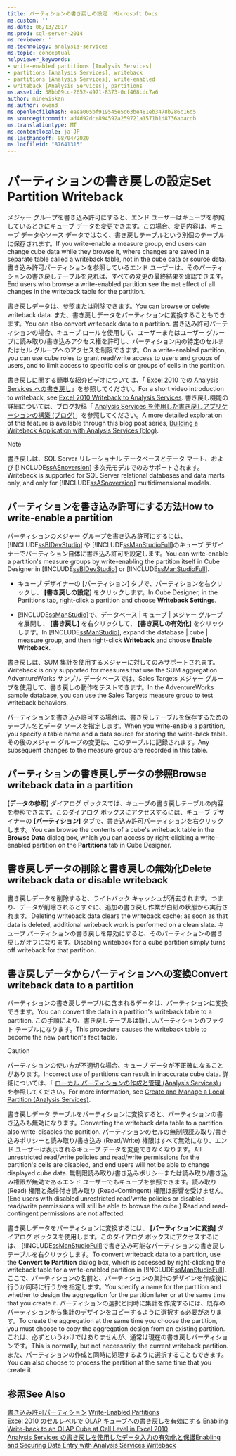 ```yaml
---
title: パーティションの書き戻しの設定 |Microsoft Docs
ms.custom: ''
ms.date: 06/13/2017
ms.prod: sql-server-2014
ms.reviewer: ''
ms.technology: analysis-services
ms.topic: conceptual
helpviewer_keywords:
- write-enabled partitions [Analysis Services]
- partitions [Analysis Services], writeback
- partitions [Analysis Services], write-enabled
- writeback [Analysis Services], partitions
ms.assetid: 38bb09cc-2652-4971-8373-0cf468cdc7a6
author: minewiskan
ms.author: owend
ms.openlocfilehash: eaea005bf919545e5d63be481eb3478b286c16d5
ms.sourcegitcommit: ad4d92dce894592a259721a1571b1d8736abacdb
ms.translationtype: MT
ms.contentlocale: ja-JP
ms.lasthandoff: 08/04/2020
ms.locfileid: "87641315"
---
```

# <a name="set-partition-writeback"></a><span data-ttu-id="6020f-102">パーティションの書き戻しの設定</span><span class="sxs-lookup"><span data-stu-id="6020f-102">Set Partition Writeback</span></span>
  <span data-ttu-id="6020f-103">メジャー グループを書き込み許可にすると、エンド ユーザーはキューブを参照しているときにキューブ データを変更できます。この場合、変更内容は、キューブ データやソース データではなく、書き戻しテーブルという別個のテーブルに保存されます。</span><span class="sxs-lookup"><span data-stu-id="6020f-103">If you write-enable a measure group, end users can change cube data while they browse it, where changes are saved in a separate table called a writeback table, not in the cube data or source data.</span></span> <span data-ttu-id="6020f-104">書き込み許可パーティションを参照しているエンド ユーザーは、そのパーティションの書き戻しテーブルを見れば、すべての変更の最終結果を確認できます。</span><span class="sxs-lookup"><span data-stu-id="6020f-104">End users who browse a write-enabled partition see the net effect of all changes in the writeback table for the partition.</span></span>  
  
 <span data-ttu-id="6020f-105">書き戻しデータは、参照または削除できます。</span><span class="sxs-lookup"><span data-stu-id="6020f-105">You can browse or delete writeback data.</span></span> <span data-ttu-id="6020f-106">また、書き戻しデータをパーティションに変換することもできます。</span><span class="sxs-lookup"><span data-stu-id="6020f-106">You can also convert writeback data to a partition.</span></span> <span data-ttu-id="6020f-107">書き込み許可パーティションの場合、キューブ ロールを使用して、ユーザーまたはユーザー グループに読み取り/書き込みアクセス権を許可し、パーティション内の特定のセルまたはセル グループへのアクセスを制限できます。</span><span class="sxs-lookup"><span data-stu-id="6020f-107">On a write-enabled partition, you can use cube roles to grant read/write access to users and groups of users, and to limit access to specific cells or groups of cells in the partition.</span></span>  
  
 <span data-ttu-id="6020f-108">書き戻しに関する簡単な紹介ビデオについては、「 [Excel 2010 での Analysis Services への書き戻し](https://go.microsoft.com/fwlink/p/?LinkId=394951)」を参照してください。</span><span class="sxs-lookup"><span data-stu-id="6020f-108">For a short video introduction to writeback, see [Excel 2010 Writeback to Analysis Services](https://go.microsoft.com/fwlink/p/?LinkId=394951).</span></span> <span data-ttu-id="6020f-109">書き戻し機能の詳細については、ブログ投稿「 [Analysis Services を使用した書き戻しアプリケーションの構築 (ブログ)](https://go.microsoft.com/fwlink/?LinkId=394977)」を参照してください。</span><span class="sxs-lookup"><span data-stu-id="6020f-109">A more detailed exploration of this feature is available through this blog post series, [Building a Writeback Application with Analysis Services (blog)](https://go.microsoft.com/fwlink/?LinkId=394977).</span></span>  
  
> [!NOTE]  
>  <span data-ttu-id="6020f-110">書き戻しは、SQL Server リレーショナル データベースとデータ マート、および [!INCLUDE[ssASnoversion](../../includes/ssasnoversion-md.md)] 多次元モデルでのみサポートされます。</span><span class="sxs-lookup"><span data-stu-id="6020f-110">Writeback is supported for SQL Server relational databases and data marts only, and only for [!INCLUDE[ssASnoversion](../../includes/ssasnoversion-md.md)] multidimensional models.</span></span>  
  
## <a name="how-to-write-enable-a-partition"></a><span data-ttu-id="6020f-111">パーティションを書き込み許可にする方法</span><span class="sxs-lookup"><span data-stu-id="6020f-111">How to write-enable a partition</span></span>  
 <span data-ttu-id="6020f-112">パーティションのメジャー グループを書き込み許可にするには、 [!INCLUDE[ssBIDevStudio](../../includes/ssbidevstudio-md.md)] や [!INCLUDE[ssManStudioFull](../../includes/ssmanstudiofull-md.md)]のキューブ デザイナーでパーティション自体に書き込み許可を設定します。</span><span class="sxs-lookup"><span data-stu-id="6020f-112">You can write-enable a partition's measure groups by write-enabling the partition itself in Cube Designer in [!INCLUDE[ssBIDevStudio](../../includes/ssbidevstudio-md.md)] or [!INCLUDE[ssManStudioFull](../../includes/ssmanstudiofull-md.md)].</span></span>  
  
-   <span data-ttu-id="6020f-113">キューブ デザイナーの [パーティション] タブで、パーティションを右クリックし、 **[書き戻しの設定]** をクリックします。</span><span class="sxs-lookup"><span data-stu-id="6020f-113">In Cube Designer, in the Partitions tab, right-click a partition and choose **Writeback Settings**.</span></span>  
  
-   <span data-ttu-id="6020f-114">[!INCLUDE[ssManStudio](../../includes/ssmanstudio-md.md)]で、データベース | キューブ | メジャー グループを展開し、 **[書き戻し]** を右クリックして、 **[書き戻しの有効化]** をクリックします。</span><span class="sxs-lookup"><span data-stu-id="6020f-114">In [!INCLUDE[ssManStudio](../../includes/ssmanstudio-md.md)], expand the database | cube | measure group, and then right-click **Writeback** and choose **Enable Writeback**.</span></span>  
  
 <span data-ttu-id="6020f-115">書き戻しは、SUM 集計を使用するメジャーに対してのみサポートされます。</span><span class="sxs-lookup"><span data-stu-id="6020f-115">Writeback is only supported for measures that use the SUM aggregation.</span></span> <span data-ttu-id="6020f-116">AdventureWorks サンプル データベースでは、Sales Targets メジャー グループを使用して、書き戻しの動作をテストできます。</span><span class="sxs-lookup"><span data-stu-id="6020f-116">In the AdventureWorks sample database, you can use the Sales Targets measure group to test writeback behaviors.</span></span>  
  
 <span data-ttu-id="6020f-117">パーティションを書き込み許可する場合は、書き戻しテーブルを保存するためのテーブル名とデータ ソースを指定します。</span><span class="sxs-lookup"><span data-stu-id="6020f-117">When you write-enable a partition, you specify a table name and a data source for storing the write-back table.</span></span> <span data-ttu-id="6020f-118">その後のメジャー グループの変更は、このテーブルに記録されます。</span><span class="sxs-lookup"><span data-stu-id="6020f-118">Any subsequent changes to the measure group are recorded in this table.</span></span>  
  
## <a name="browse-writeback-data-in-a-partition"></a><span data-ttu-id="6020f-119">パーティションの書き戻しデータの参照</span><span class="sxs-lookup"><span data-stu-id="6020f-119">Browse writeback data in a partition</span></span>  
 <span data-ttu-id="6020f-120">**[データの参照]** ダイアログ ボックスでは、キューブの書き戻しテーブルの内容を参照できます。このダイアログ ボックスにアクセスするには、キューブ デザイナーの **[パーティション]** タブで、書き込み許可パーティションを右クリックします。</span><span class="sxs-lookup"><span data-stu-id="6020f-120">You can browse the contents of a cube's writeback table in the **Browse Data** dialog box, which you can access by right-clicking a write-enabled partition on the **Partitions** tab in Cube Designer.</span></span>  
  
## <a name="delete-writeback-data-or-disable-writeback"></a><span data-ttu-id="6020f-121">書き戻しデータの削除と書き戻しの無効化</span><span class="sxs-lookup"><span data-stu-id="6020f-121">Delete writeback data or disable writeback</span></span>  
 <span data-ttu-id="6020f-122">書き戻しデータを削除すると、ライトバック キャッシュが消去されます。つまり、データが削除されるとすぐに、追加の書き戻し作業が白紙の状態から実行されます。</span><span class="sxs-lookup"><span data-stu-id="6020f-122">Deleting writeback data clears the writeback cache; as soon as that data is deleted, additional writeback work is performed on a clean slate.</span></span> <span data-ttu-id="6020f-123">キューブ パーティションの書き戻しを無効にすると、そのパーティションの書き戻しがオフになります。</span><span class="sxs-lookup"><span data-stu-id="6020f-123">Disabling writeback for a cube partition simply turns off writeback for that partition.</span></span>  
  
## <a name="convert-writeback-data-to-a-partition"></a><span data-ttu-id="6020f-124">書き戻しデータからパーティションへの変換</span><span class="sxs-lookup"><span data-stu-id="6020f-124">Convert writeback data to a partition</span></span>  
 <span data-ttu-id="6020f-125">パーティションの書き戻しテーブルに含まれるデータは、パーティションに変換できます。</span><span class="sxs-lookup"><span data-stu-id="6020f-125">You can convert the data in a partition's writeback table to a partition.</span></span> <span data-ttu-id="6020f-126">この手順により、書き戻しテーブルは新しいパーティションのファクト テーブルになります。</span><span class="sxs-lookup"><span data-stu-id="6020f-126">This procedure causes the writeback table to become the new partition's fact table.</span></span>  
  
> [!CAUTION]  
>  <span data-ttu-id="6020f-127">パーティションの使い方が不適切な場合、キューブ データが不正確になることがあります。</span><span class="sxs-lookup"><span data-stu-id="6020f-127">Incorrect use of partitions can result in inaccurate cube data.</span></span> <span data-ttu-id="6020f-128">詳細については、「 [ローカル パーティションの作成と管理 (Analysis Services)](create-and-manage-a-local-partition-analysis-services.md)」を参照してください。</span><span class="sxs-lookup"><span data-stu-id="6020f-128">For more information, see [Create and Manage a Local Partition &#40;Analysis Services&#41;](create-and-manage-a-local-partition-analysis-services.md).</span></span>  
  
 <span data-ttu-id="6020f-129">書き戻しデータ テーブルをパーティションに変換すると、パーティションの書き込みも無効になります。</span><span class="sxs-lookup"><span data-stu-id="6020f-129">Converting the writeback data table to a partition also write-disables the partition.</span></span> <span data-ttu-id="6020f-130">パーティションのセルの無制限読み取り/書き込みポリシーと読み取り/書き込み (Read/Write) 権限はすべて無効になり、エンド ユーザーは表示されるキューブ データを変更できなくなります。</span><span class="sxs-lookup"><span data-stu-id="6020f-130">All unrestricted read/write policies and read/write permissions for the partition's cells are disabled, and end users will not be able to change displayed cube data.</span></span> <span data-ttu-id="6020f-131">無制限読み取り/書き込みポリシーまたは読み取り/書き込み権限が無効であるエンド ユーザーでもキューブを参照できます。読み取り (Read) 権限と条件付き読み取り (Read-Contingent) 権限は影響を受けません。</span><span class="sxs-lookup"><span data-stu-id="6020f-131">(End users with disabled unrestricted read/write policies or disabled read/write permissions will still be able to browse the cube.) Read and read-contingent permissions are not affected.</span></span>  
  
 <span data-ttu-id="6020f-132">書き戻しデータをパーティションに変換するには、 **[パーティションに変換]** ダイアログ ボックスを使用します。このダイアログ ボックスにアクセスするには、 [!INCLUDE[ssManStudioFull](../../includes/ssmanstudiofull-md.md)]で書き込み可能なパーティションの書き戻しテーブルを右クリックします。</span><span class="sxs-lookup"><span data-stu-id="6020f-132">To convert writeback data to a partition, use the **Convert to Partition** dialog box, which is accessed by right-clicking the writeback table for a write-enabled partition in [!INCLUDE[ssManStudioFull](../../includes/ssmanstudiofull-md.md)].</span></span> <span data-ttu-id="6020f-133">ここで、パーティションの名前と、パーティションの集計のデザインを作成後に行うか同時に行うかを指定します。</span><span class="sxs-lookup"><span data-stu-id="6020f-133">You specify a name for the partition and whether to design the aggregation for the partition later or at the same time that you create it.</span></span> <span data-ttu-id="6020f-134">パーティションの選択と同時に集計を作成するには、既存のパーティションから集計のデザインをコピーするように選択する必要があります。</span><span class="sxs-lookup"><span data-stu-id="6020f-134">To create the aggregation at the same time you choose the partition, you must choose to copy the aggregation design from an existing partition.</span></span> <span data-ttu-id="6020f-135">これは、必ずというわけではありませんが、通常は現在の書き戻しパーティションです。</span><span class="sxs-lookup"><span data-stu-id="6020f-135">This is normally, but not necessarily, the current writeback partition.</span></span> <span data-ttu-id="6020f-136">また、パーティションの作成と同時に処理するように選択することもできます。</span><span class="sxs-lookup"><span data-stu-id="6020f-136">You can also choose to process the partition at the same time that you create it.</span></span>  
  
## <a name="see-also"></a><span data-ttu-id="6020f-137">参照</span><span class="sxs-lookup"><span data-stu-id="6020f-137">See Also</span></span>  
 <span data-ttu-id="6020f-138">[書き込み許可パーティション](../multidimensional-models-olap-logical-cube-objects/partitions-write-enabled-partitions.md) </span><span class="sxs-lookup"><span data-stu-id="6020f-138">[Write-Enabled Partitions](../multidimensional-models-olap-logical-cube-objects/partitions-write-enabled-partitions.md) </span></span>  
 <span data-ttu-id="6020f-139">[Excel 2010 のセルレベルで OLAP キューブへの書き戻しを有効にする](https://go.microsoft.com/fwlink/p/?LinkId=394952) </span><span class="sxs-lookup"><span data-stu-id="6020f-139">[Enabling Write-back to an OLAP Cube at Cell Level in Excel 2010](https://go.microsoft.com/fwlink/p/?LinkId=394952) </span></span>  
 [<span data-ttu-id="6020f-140">Analysis Services の書き戻しを使用したデータ入力の有効化と保護</span><span class="sxs-lookup"><span data-stu-id="6020f-140">Enabling and Securing Data Entry with Analysis Services Writeback</span></span>](https://go.microsoft.com/fwlink/p/?LinkId=394953)  
  
  
